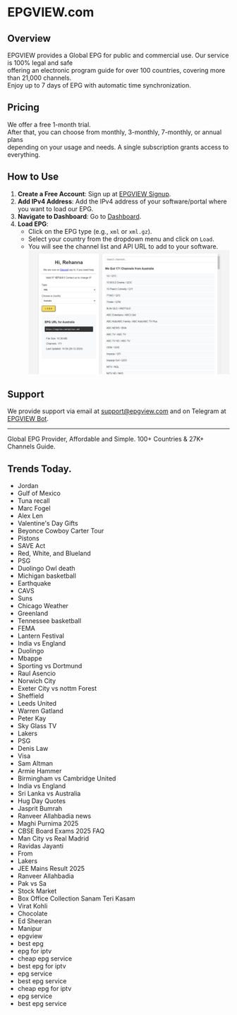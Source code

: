 # EPGVIEW.com



## Overview
EPGVIEW provides a Global EPG for public and commercial use. Our service is 100% legal and safe\
offering an electronic program guide for over 100 countries, covering more than 21,000 channels.\
Enjoy up to 7 days of EPG with automatic time synchronization.

## Pricing
We offer a free 1-month trial. \
After that, you can choose from monthly, 3-monthly, 7-monthly, or annual plans \
depending on your usage and needs. A single subscription grants access to everything.

## How to Use
1. **Create a Free Account**: Sign up at [EPGVIEW Signup](https://epgview.com/signup.php).
2. **Add IPv4 Address**: Add the IPv4 address of your software/portal where you want to load our EPG.
3. **Navigate to Dashboard**: Go to [Dashboard](https://epgview.com/dashboard.php).
4. **Load EPG**:
   - Click on the EPG type (e.g., `xml` or `xml.gz`).
   - Select your country from the dropdown menu and click on `Load`.
   - You will see the channel list and API URL to add to your software.
![EPGVIEW](img/dashboard.png)
## Support
We provide support via email at [support@epgview.com](mailto:support@epgview.com) and on Telegram at [EPGVIEW Bot](https://t.me/epgview_bot).

---

Global EPG Provider, Affordable and Simple. 100+ Countries & 27K+ Channels Guide.

## Trends Today.

- Jordan
- Gulf of Mexico
- Tuna recall
- Marc Fogel
- Alex Len
- Valentine's Day Gifts
- Beyonce Cowboy Carter Tour
- Pistons
- SAVE Act
- Red, White, and Blueland
- PSG
- Duolingo Owl death
- Michigan basketball
- Earthquake
- CAVS
- Suns
- Chicago Weather
- Greenland
- Tennessee basketball
- FEMA
- Lantern Festival
- India vs England
- Duolingo
- Mbappe
- Sporting vs Dortmund
- Raul Asencio
- Norwich City
- Exeter City vs nottm Forest
- Sheffield
- Leeds United
- Warren Gatland
- Peter Kay
- Sky Glass TV
- Lakers
- PSG
- Denis Law
- Visa
- Sam Altman
- Armie Hammer
- Birmingham vs Cambridge United
- India vs England
- Sri Lanka vs Australia
- Hug Day Quotes
- Jasprit Bumrah
- Ranveer Allahbadia news
- Maghi Purnima 2025
- CBSE Board Exams 2025 FAQ
- Man City vs Real Madrid
- Ravidas Jayanti
- From
- Lakers
- JEE Mains Result 2025
- Ranveer Allahbadia
- Pak vs Sa
- Stock Market
- Box Office Collection Sanam Teri Kasam
- Virat Kohli
- Chocolate
- Ed Sheeran
- Manipur
- epgview
- best epg
- epg for iptv
- cheap epg service
- best epg for iptv
- epg service
- best epg service
- cheap epg for iptv
- epg service
- best epg service
